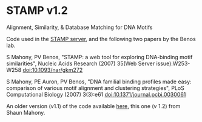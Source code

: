 STAMP v1.2
==========

Alignment, Similarity, &amp; Database Matching for DNA Motifs

Code used in the [STAMP server](http://www.benoslab.pitt.edu/stamp/), and the 
following two papers by the Benos lab.

S Mahony, PV Benos, "STAMP: a web tool for exploring DNA-binding motif 
similarities", Nucleic Acids Research (2007) 35(Web Server issue):W253-W258 
[doi:10.1093/nar/gkm272](http://dx.doi.org/10.1093/nar/gkm272)

S Mahony, PE Auron, PV Benos, "DNA familial binding profiles made easy: 
comparison of various motif alignment and clustering strategies", PLoS 
Computational Biology (2007) 3(3):e61 
[doi:10.1371/journal.pcbi.0030061](http://dx.doi.org/10.1371/journal.pcbi.0030061)

An older version (v1.1) of the code available
[here](http://www.benoslab.pitt.edu/mahonyPLoSComputBiol2007.html), this one (v
1.2) from Shaun Mahony.
